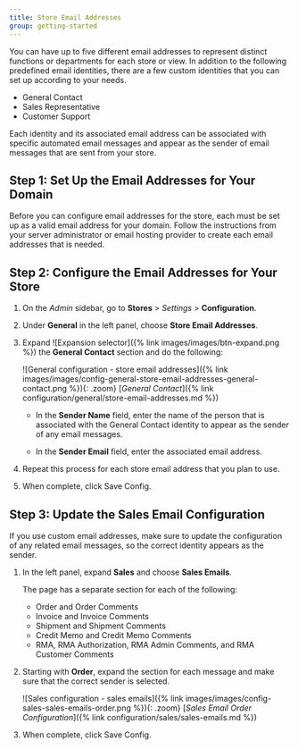 ```yaml
---
title: Store Email Addresses
group: getting-started
---
```


You can have up to five different email addresses to represent distinct functions or departments for each store or view. In addition to the following predefined email identities, there are a few custom identities that you can set up according to your needs.

- General Contact
- Sales Representative
- Customer Support

Each identity and its associated email address can be associated with specific automated email messages and appear as the sender of email messages that are sent from your store.

## Step 1: Set Up the Email Addresses for Your Domain

Before you can configure email addresses for the store, each must be set up as a valid email address for your domain. Follow the instructions from your server administrator or email hosting provider to create each email addresses that is needed.

## Step 2: Configure the Email Addresses for Your Store

1. On the _Admin_ sidebar, go to **Stores** > _Settings_ > **Configuration**.

1. Under **General** in the left panel, choose **Store Email Addresses**.

1. Expand ![Expansion selector]({% link images/images/btn-expand.png %}) the **General Contact** section and do the following:

    ![General configuration - store email addresses]({% link images/images/config-general-store-email-addresses-general-contact.png %}){: .zoom}
    [_General Contact_]({% link configuration/general/store-email-addresses.md %})

    - In the **Sender Name** field, enter the name of the person that is associated with the General Contact identity to appear as the sender of any email messages.

    - In the **Sender Email** field, enter the associated email address.

1. Repeat this process for each store email address that you plan to use.

1. When complete, click <span class="btn">Save Config</span>.

## Step 3: Update the Sales Email Configuration

If you use custom email addresses, make sure to update the configuration of any related email messages, so the correct identity appears as the sender.

1. In the left panel, expand **Sales** and choose **Sales Emails**.

    The page has a separate section for each of the following:

      - Order and Order Comments
      - Invoice and Invoice Comments
      - Shipment and Shipment Comments
      - Credit Memo and Credit Memo Comments
      <!--{% if "Default.EE-B2B" contains site.edition %}-->
      - RMA, RMA Authorization, RMA Admin Comments, and RMA Customer Comments
      <!--{% endif %}-->

1. Starting with **Order**, expand the section for each message and make sure that the correct sender is selected.

    ![Sales configuration - sales emails]({% link images/images/config-sales-sales-emails-order.png %}){: .zoom}
    [_Sales Email Order Configuration_]({% link configuration/sales/sales-emails.md %})

1. When complete, click <span class="btn">Save Config</span>.

